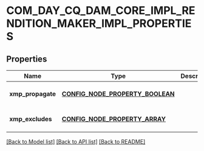 # COM_DAY_CQ_DAM_CORE_IMPL_RENDITION_MAKER_IMPL_PROPERTIES

## Properties
Name | Type | Description | Notes
------------ | ------------- | ------------- | -------------
**xmp_propagate** | [**CONFIG_NODE_PROPERTY_BOOLEAN**](configNodePropertyBoolean.md) |  | [optional] [default to null]
**xmp_excludes** | [**CONFIG_NODE_PROPERTY_ARRAY**](configNodePropertyArray.md) |  | [optional] [default to null]

[[Back to Model list]](../README.md#documentation-for-models) [[Back to API list]](../README.md#documentation-for-api-endpoints) [[Back to README]](../README.md)


